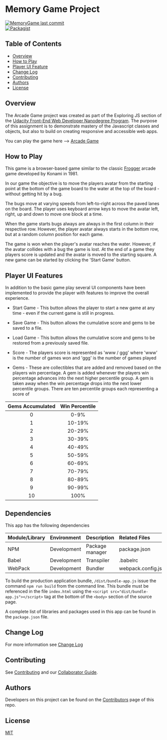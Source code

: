 # Memory Game Project

[![MemoryGame last commit](https://img.shields.io/github/last-commit/google/skia.svg)](https://github.com/jdmedlock/arcadegame)
<br/>
[![Packagist](https://img.shields.io/packagist/l/doctrine/orm.svg)](https://github.com/jdmedlock/arcadegame/)

## Table of Contents

* [Overview](#overview)
* [How to Play](#how-to-play)
* [Player UI Feature](#player-ui-features)
* [Change Log](#change-log)
* [Contributing](#contributing)
* [Authors](#authors)
* [License](#license)

## Overview

The Arcade Game project was created as part of the Exploring JS section of the
[Udacity Front-End Web Developer Nanodegree Program](https://www.udacity.com/course/front-end-web-developer-nanodegree--nd001). The
purpose of this assignment is to demonstrate mastery of the Javascript classes
and objects, but also to build on creating responsive and accessible web apps.

You can play the game here --> [Arcade Game](https://jdmedlock.github.io/arcadegame/)

## How to Play

This game is a browser-based game similar to the classic
[Frogger](https://en.wikipedia.org/wiki/Frogger) arcade game developed by
Konami in 1981.

In our game the objective is to move the players avatar from the starting point
at the bottom of the game board to the water at the top of the board - without
getting hit by a bug.

The bugs move at varying speeds from left-to-right across the paved lanes on
the board. The player uses keyboard arrow keys to move the avatar left, right,
up and down to move one block at a time.

When the game starts bugs always are always in the first column in their
respective row. However, the player avatar always starts in the bottom row, but
at a random column position for each game.

The game is won when the player's avatar reaches the water. However, if the
avatar collides with a bug the game is lost. At the end of a game they players
score is updated and the avatar is moved to the starting square. A new game can
be started by clicking the 'Start Game' button.

## Player UI Features

In addition to the basic game play several UI components have been implemented
to provide the player with features to improve the overall experience.

* Start Game - This button allows the player to start a new game at any time -
even if the current game is still in progress.

* Save Game - This button allows the cumulative score and gems to be saved to
a file.

* Load Game - This button allows the cumulative score and gems to be restored
from a previously saved file.

* Score - The players score is represented as 'www / ggg' where 'www' is the
number of games won and 'ggg' is the number of games played

* Gems - These are collectibles that are added and removed based on the
players win percentage. A gem is added whenever the players win percentage
advances into the next higher percentile group. A gem is taken away when the win
percentage drops into the next lower percentile groups. There are ten percentile
groups each representing a score of

| Gems Accumulated | Win Percentile |
|:----------------:|:--------------:|
| 0 | 0-9% |
| 1 | 10-19% |
| 2 | 20-29% |
| 3 | 30-39% |
| 4 | 40-49% |
| 5 | 50-59% |
| 6 | 60-69% |
| 7 | 70-79% |
| 8 | 80-89% |
| 9 | 90-99% |
| 10 | 100% |

## Dependencies

This app has the following dependencies

| Module/Library | Environment | Description | Related Files |
|:---------------|:------------|:------------|:--------------|
| NPM            | Development | Package manager | package.json |
| Babel          | Development | Transpiler  | .babelrc |
| WebPack        | Development | Bundler     | webpack.config.js |

To build the production application bundle, `/dist/bundle-app.js` issue the
command `npm run build` from the command line. This bundle must be referenced
in the file `index.html` using the `<script src="dist/bundle-app.js"></script>`
tag at the bottom of the `<body>` section of the source page.

A complete list of libraries and packages used in this app can be found in the
`package.json` file.

## Change Log

For more information see [Change Log](https://github.com/jdmedlock/arcadegame/blob/development/CHANGELOG.md)

## Contributing

See [Contributing](https://github.com/jdmedlock/arcadegame/blob/development/CONTRIBUTING.md)
and our [Collaborator Guide](https://github.com/jdmedlock/arcadegame/blob/development/COLLABORATOR_GUIDE.md).

## Authors

Developers on this project can be found on the [Contributors](https://github.com/jdmedlock/arcadegame/graphs/contributors) page of this repo.

## License

[MIT](https://tldrlegal.com/license/mit-license)

